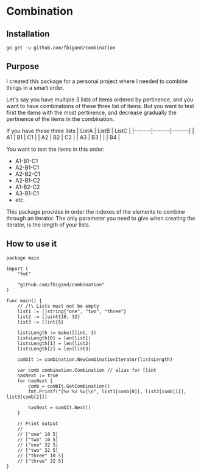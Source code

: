 # Combination

## Installation

`go get -u github.com/fbigand/combination`

## Purpose

I created this package for a personal project where I needed to combine things in a smart order.

Let's say you have multiple 3 lists of items ordered by pertinence, and you want to have combinations of these three list of items. But you want to test first the items with the most pertinence, and decrease gradually the pertinence of the items in the combination.

If you have these three lists
| ListA | ListB | ListC |
|-------|-------|-------|
|  A1   |  B1   |  C1   |
|  A2   |  B2   |  C2   |
|  A3   |  B3   |
|       |  B4   |

You want to test the items in this order:
- A1-B1-C1
- A2-B1-C1
- A2-B2-C1
- A2-B1-C2
- A1-B2-C2
- A3-B1-C1
- etc.

This package provides in order the indexes of the elements to combine through an iterator. The only parameter you need to give when creating the iterator, is the length of your lists.

## How to use it

```golang
package main

import (
    "fmt"

    "github.com/fbigand/combination"
)

func main() {
    // /!\ Lists must not be empty
    list1 := []string{"one", "two", "three"}
    list2 := []uint{10, 32}
    list3 := []int{5}

    listsLength := make([]int, 3)
    listsLength[0] = len(list1)
    listsLength[1] = len(list2)
    listsLength[2] = len(list3)

    combIt := combination.NewCombinationIterator(listsLength)
    
    var comb combination.Combination // alias for []int
    hasNext := true
    for hasNext {
        comb = combIt.GetCombination()
        fmt.Printf("[%v %v %v]\n", list1[comb[0]], list2[comb[1]], list3[comb[2]])

        hasNext = combIt.Next()
    }

    // Print output
    //
    // ["one" 10 5]
    // ["two" 10 5]
    // ["one" 32 5]
    // ["two" 32 5]
    // ["three" 10 5]
    // ["three" 32 5]
}
```